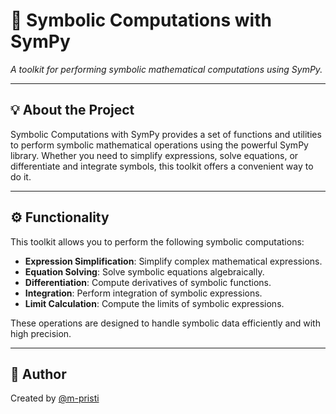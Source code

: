 # 🎯 Symbolic Computations with SymPy

_A toolkit for performing symbolic mathematical computations using SymPy._

---

## 💡 About the Project

Symbolic Computations with SymPy provides a set of functions and utilities to perform symbolic mathematical operations using the powerful SymPy library. Whether you need to simplify expressions, solve equations, or differentiate and integrate symbols, this toolkit offers a convenient way to do it.

---

## ⚙️ Functionality

This toolkit allows you to perform the following symbolic computations:

- **Expression Simplification**: Simplify complex mathematical expressions.
- **Equation Solving**: Solve symbolic equations algebraically.
- **Differentiation**: Compute derivatives of symbolic functions.
- **Integration**: Perform integration of symbolic expressions.
- **Limit Calculation**: Compute the limits of symbolic expressions.

These operations are designed to handle symbolic data efficiently and with high precision.

---

## 💅 Author

Created by [@m-pristi](https://github.com/m-pristi)
